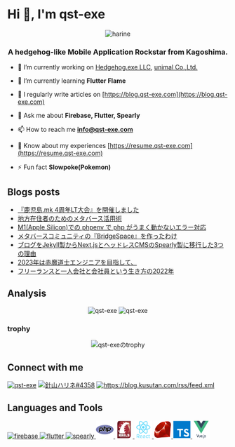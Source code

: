 <h1>Hi 👋, I'm qst-exe</h1>

<p align="center">
  <img src="https://github.com/qst-exe/qst-exe/blob/main/hedgehog.gif?raw=true" alt="harine"/>
</p>

<h3 align="center">A hedgehog-like Mobile Application Rockstar from Kagoshima.</h3>

- 🏢 I’m currently working on [Hedgehog.exe LLC](https://hhg-exe.jp/), [unimal Co.,Ltd.](https://unimal.jp/)

- 🌱 I’m currently learning **Flutter Flame**

- 📝 I regularly write articles on [https://blog.qst-exe.com](https://blog.qst-exe.com)

- 💬 Ask me about **Firebase, Flutter, Spearly**

- 📫 How to reach me **info@qst-exe.com**

- 📄 Know about my experiences [https://resume.qst-exe.com](https://resume.qst-exe.com)

- ⚡ Fun fact **Slowpoke(Pokemon)**

## Blogs posts

<!-- BLOG-POST-LIST:START -->
- [『鹿児島.mk 4周年LT大会』を開催しました](https://blog.qst-exe.com/articles/c-1D05XEH87KWI3ZaUGRPQ)
- [地方在住者のためのメタバース活用術](https://blog.qst-exe.com/articles/c-kfwarVlot0gQjMqR7HZh)
- [M1&lpar;Apple Silicon&rpar;での phpenv で php がうまく動かないエラー対応](https://zenn.dev/qst/articles/ce3011cd6a9a7c)
- [メタバースコミュニティの『BridgeSpace』を作ったわけ](https://blog.qst-exe.com/articles/c-VF08wpl1qoJk3tSiD2LK)
- [ブログをJekyll製からNext.jsとヘッドレスCMSのSpearly製に移行した3つの理由](https://blog.qst-exe.com/articles/c-C1bEfmnHDx7MSJ2UI5ho)
- [2023年は赤魔道士エンジニアを目指して、](https://blog.qst-exe.com/articles/c-VW9Q1Azm6T23Eb5HaUtX)
- [フリーランスと一人会社と会社員という生き方の2022年](https://blog.qst-exe.com/articles/c-cx3JqEGMAzZv9KVn0pNT)
<!-- BLOG-POST-LIST:END -->

## Analysis


<div align="center">
  <img width="52%" src="https://github-readme-stats-eta-seven-72.vercel.app/api?username=qst-exe&theme=vue&show_icons=true&locale=en&count_private=true" alt="qst-exe" />
  <img width="40%" src="https://github-readme-stats-eta-seven-72.vercel.app/api/top-langs?username=qst-exe&theme=vue&show_icons=true&locale=en&layout=compact&count_private=true&hide=html,blade,css" alt="qst-exe" />
</div>

### trophy

<div align="center">
  <img src="https://github-profile-trophy.vercel.app/?username=qst-exe&margin-w=5" alt="qst-exeのtrophy" />
</div>

## Connect with me

<p align="left">
<a href="https://twitter.com/qst-exe" target="blank"><img align="center" src="https://raw.githubusercontent.com/rahuldkjain/github-profile-readme-generator/master/src/images/icons/Social/twitter.svg" alt="qst-exe" height="30" width="40" /></a>
<a href="https://discord.gg/針山ハリネ#4358" target="blank"><img align="center" src="https://raw.githubusercontent.com/rahuldkjain/github-profile-readme-generator/master/src/images/icons/Social/discord.svg" alt="針山ハリネ#4358" height="30" width="40" /></a>
<a href="https://blog.kusutan.com/rss/feed.xml" target="blank"><img align="center" src="https://raw.githubusercontent.com/rahuldkjain/github-profile-readme-generator/master/src/images/icons/Social/rss.svg" alt="https://blog.kusutan.com/rss/feed.xml" height="30" width="40" /></a>
</p>

## Languages and Tools
<p align="left">
  <a href="https://firebase.google.com/" target="_blank" rel="noreferrer">
    <img src="https://www.vectorlogo.zone/logos/firebase/firebase-icon.svg" alt="firebase" width="40" height="40"/>
  </a>
  <a href="https://flutter.dev" target="_blank" rel="noreferrer">
    <img src="https://www.vectorlogo.zone/logos/flutterio/flutterio-icon.svg" alt="flutter" width="40" height="40"/>
  </a>
  <a href="https://cms.spearly.com/" target="_blank" rel="noreferrer">
    <img src="https://user-images.githubusercontent.com/7909367/189430722-7d2fdd4f-1776-4264-bb20-152f94e4516a.jpg" alt="spearly" width="40" height="40"/>
  </a>
  <a href="https://www.php.net" target="_blank" rel="noreferrer">
    <img src="https://raw.githubusercontent.com/devicons/devicon/master/icons/php/php-original.svg" alt="php" width="40" height="40"/>
  </a>
  <a href="https://rubyonrails.org" target="_blank" rel="noreferrer">
    <img src="https://raw.githubusercontent.com/devicons/devicon/master/icons/rails/rails-original-wordmark.svg" alt="rails" width="40" height="40"/>
  </a>
  <a href="https://reactjs.org/" target="_blank" rel="noreferrer">
    <img src="https://raw.githubusercontent.com/devicons/devicon/master/icons/react/react-original-wordmark.svg" alt="react" width="40" height="40"/>
  </a>
  <a href="https://www.ruby-lang.org/en/" target="_blank" rel="noreferrer">
    <img src="https://raw.githubusercontent.com/devicons/devicon/master/icons/ruby/ruby-original.svg" alt="ruby" width="40" height="40"/>
  </a>
  <a href="https://www.typescriptlang.org/" target="_blank" rel="noreferrer">
    <img src="https://raw.githubusercontent.com/devicons/devicon/master/icons/typescript/typescript-original.svg" alt="typescript" width="40" height="40"/>
  </a>
  <a href="https://vuejs.org/" target="_blank" rel="noreferrer">
    <img src="https://raw.githubusercontent.com/devicons/devicon/master/icons/vuejs/vuejs-original-wordmark.svg" alt="vuejs" width="40" height="40"/>
  </a>
</p>


<!--
**qst-exe/qst-exe** is a ✨ _special_ ✨ repository because its `README.md` (this file) appears on your GitHub profile.

Here are some ideas to get you started:

- 🔭 I’m currently working on ...
- 🌱 I’m currently learning ...
- 👯 I’m looking to collaborate on ...
- 🤔 I’m looking for help with ...
- 💬 Ask me about ...
- 📫 How to reach me: ...
- 😄 Pronouns: ...
- ⚡ Fun fact: ...
-->
